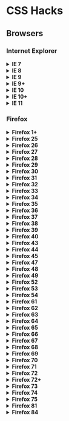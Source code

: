 # CSS Hacks


## Browsers
### Internet Explorer

<details><summary><b>IE 7</b></summary>

```css
_:_, .selector {
  property: value;
}
```
```css
_:first, .selector {
  property: value;
}
```
```css
_>_, .selector {
  *property: value;
}
```
```css
*+html .selector {
  property: value;
}
```
```css
*:first-child+html .selector {
  property: value;
}
```

</details>

<details><summary><b>IE 8</b></summary>

```css
@media \0 {
  .selector {
    property: value;
  }
}
```
```css
@media \0screen {
  .selector {
    property: value;
  }
}
```

</details>

<details><summary><b>IE 9</b></summary>

```css
@media (min-width: 0\0) and (min-resolution: .001dpcm) {
  .selector {
    property: value;
  }
}
```

</details>

<details><summary><b>IE 9+</b></summary>

```css
@media (min-width: 0\0) and (min-resolution: +36dpi) {
  .selector {
    property: value;
  }
}
```

</details>

<details><summary><b>IE 10</b></summary>

```css
_:-ms-lang(_), .selector {
  property: value\9;
}
```

</details>

<details><summary><b>IE 10+</b></summary>

```css
_:-ms-input-placeholder, :root .selector {
  property: value;
}
```

</details>

<details><summary><b>IE 11</b></summary>

```css
_:not(_)::-ms-backdrop, .selector {
  property: value;
}
```
```css
_::-ms-backdrop, :root .selector {
  property: value;
}
```
```css
_:-ms-fullscreen, :root .selector {
  property: value;
}
```

</details>


### Firefox

<details><summary><b>Firefox 1+</b></summary>

```css
@-moz-document url-prefix() {
  .selector {
    property: value;
  }
}
```

</details>

<details><summary><b>Firefox 25</b></summary>

```css
@supports (background-attachment: local) and (not (image-orientation: from-image)) and (-moz-orient: auto) {
  .selector {
    property: value;
  }
}
```

</details>

<details><summary><b>Firefox 26</b></summary>

```css
@supports (image-orientation: from-image) and (not (all: unset)) {
  .selector {
    property: value;
  }
}
```

</details>

<details><summary><b>Firefox 27</b></summary>

```css
@supports (all: unset) and (not (flex-wrap: wrap)) {
  .selector {
    property: value;
  }
}
```

</details>

<details><summary><b>Firefox 28</b></summary>

```css
@supports (flex-wrap: wrap) and (not (border-image: -moz-element(#_))) {
  .selector {
    property: value;
  }
}
```

</details>

<details><summary><b>Firefox 29</b></summary>

```css
@supports (border-image: -moz-element(#_)) and (not (background-blend-mode: hue)) {
  .selector {
    property: value;
  }
}
```

</details>

<details><summary><b>Firefox 30</b></summary>

```css
@supports (background-blend-mode: hue) and (not (paint-order: fill)) {
  .selector {
    property: value;
  }
}
```

</details>

<details><summary><b>Firefox 31</b></summary>

```css
@supports (paint-order: fill) and (not (box-decoration-break: clone)) {
  .selector {
    property: value;
  }
}
```

</details>

<details><summary><b>Firefox 32</b></summary>

```css
@supports (box-decoration-break: clone) and (not (color: rebeccapurple)) {
  .selector {
    property: value;
  }
}
```

</details>

<details><summary><b>Firefox 33</b></summary>

```css
@supports (color: rebeccapurple) and (not (font-kerning: auto)) {
  _:-moz-is-html, .selector {
    property: value;
  }
}
```

</details>

<details><summary><b>Firefox 34</b></summary>

```css
@supports (font-kerning: auto) and (not (filter: blur(0))) and (-moz-orient: auto) {
  .selector {
    property: value;
  }
}
```

</details>

<details><summary><b>Firefox 35</b></summary>

```css
@supports (filter: blur(0)) and (not (isolation: auto)) and (-moz-orient: auto) {
  .selector {
    property: value;
  }
}
```

</details>

<details><summary><b>Firefox 36</b></summary>

```css
@supports (empty-cells: -moz-show-background) and (background: -moz-linear-gradient(red, 1%, tan)) {
  .selector {
    property: value;
  }
}
```

</details>

<details><summary><b>Firefox 37</b></summary>

```css
@supports (display: contents) and (not (ruby-align: start)) and (-moz-orient: auto) {
  .selector {
    property: value;
  }
}
```

</details>

<details><summary><b>Firefox 38</b></summary>

```css
@supports (ruby-align: start) and (not (scroll-snap-type: none)) {
  .selector {
    property: value;
  }
}
```

</details>

<details><summary><b>Firefox 39</b></summary>

```css
@supports (scroll-snap-type: none) and (not (-moz-orient: block)) {
  .selector {
    property: value;
  }
}
```

</details>

<details><summary><b>Firefox 40</b></summary>

```css
@supports (-moz-orient: block) and (not (padding-inline-end: 0)) {
  .selector {
    property: value;
  }
}
```

</details>

<details><summary><b>Firefox 43</b></summary>

```css
@supports (hyphens: none) and (not (text-orientation: sideways)) {
  .selector {
    property: value;
  }
}
```

</details>

<details><summary><b>Firefox 44</b></summary>

```css
@supports (text-orientation: sideways) and (not (align-self: end)) and (-moz-orient: block) {
  .selector {
    property: value;
  }
}
```

</details>

<details><summary><b>Firefox 45</b></summary>

```css
@supports (align-self: end) and (not (align-self: unsafe center)) and (-moz-orient: block) {
  .selector {
    property: value;
  }
}
```
```css
@supports (align-self: end) and (not (align-self: normal)) {
  _:-moz-is-html, .selector {
    property: value;
  }
}
```

</details>

<details><summary><b>Firefox 47</b></summary>

```css
@supports (-moz-orient: block) and (not (color-adjust: exact)) {
  _::backdrop, .selector {
    property: value;
  }
}
```

</details>

<details><summary><b>Firefox 48</b></summary>

```css
@supports (color-adjust: exact) and (not (color: #0000)) {
  _:-moz-is-html, .selector {
    property: value;
  }
}
```

</details>

<details><summary><b>Firefox 49</b></summary>

```css
@supports (color: #0000) and (not (border-image-repeat: space)) {
  .selector {
    property: value;
  }
}
```

</details>

<details><summary><b>Firefox 52</b></summary>

```css
@supports (grid-gap: 0) and (not (caret-color: red)) {
  _:-moz-is-html, .selector {
    property: value;
  }
}
```

</details>

<details><summary><b>Firefox 53</b></summary>

```css
@supports (caret-color: red) and (not (clip-path: inset(1%))) and (-moz-orient: block) {
  .selector {
    property: value;
  }
}
```

</details>

<details><summary><b>Firefox 54</b></summary>

```css
@supports (clip-path: inset(1%)) and (not (float: inline-end)) and (-moz-orient: block) {
  .selector {
    property: value;
  }
}
```

</details>

<details><summary><b>Firefox 61</b></summary>

```css
@supports (gap: 0) and (not (shape-margin: 0)) and (not (-ms-ime-align: auto)) {
  .selector {
    property: value;
  }
}
```
```css
@supports (justify-items: legacy) and (not (font-variation-settings: normal)) {
  _:-moz-is-html, .selector {
    property: value;
  }
}
```

</details>

<details><summary><b>Firefox 62</b></summary>

```css
@supports (shape-margin: 0) and (not (resize: block)) and (-moz-orient: block) {
  .selector {
    property: value;
  }
}
```

</details>

<details><summary><b>Firefox 63</b></summary>

```css
@supports (resize: block) and (not (scrollbar-color: auto)) and (-moz-orient: block) {
  .selector {
    property: value;
  }
}
```
```css
_::-moz-tree-row, _::slotted(_), .selector {
  property: value;
}
```

</details>

<details><summary><b>Firefox 64</b></summary>

```css
@supports (scrollbar-color: auto) and (not (break-after: always)) {
  .selector {
    property: value;
  }
}
```

</details>

<details><summary><b>Firefox 65</b></summary>

```css
@supports (break-after: always) and (not (overflow-anchor: auto)) and (-moz-binding: none) {
  .selector {
    property: value;
  }
}
```

</details>

<details><summary><b>Firefox 66</b></summary>

```css
@supports (overflow-anchor: auto) and (-moz-binding: none) {
  .selector {
    property: value;
  }
}
```

</details>

<details><summary><b>Firefox 67</b></summary>

```css
@supports (top: revert) and (not (scroll-margin: 0)) {
  .selector {
    property: value;
  }
}
```

</details>

<details><summary><b>Firefox 68</b></summary>

```css
@supports (scroll-margin: 0) and (not selector(_>_)) and (-moz-orient: block) {
  .selector {
    property: value;
  }
}
```

</details>

<details><summary><b>Firefox 69</b></summary>

```css
@supports selector(_>_) and (not (display: block flex)) and (-moz-orient: block) {
  .selector {
    property: value;
  }
}
```
```css
@supports selector(_>_) and (not (text-underline-offset: 0)) and (-moz-orient: block) {
  .selector {
    property: value;
  }
}
```

</details>

<details><summary><b>Firefox 70</b></summary>

```css
@supports (display: block flex) and (not (clip-path: path('M0,0'))) and (-moz-orient: block) {
  .selector {
    property: value;
  }
}
```

</details>

<details><summary><b>Firefox 71</b></summary>

```css
@supports (clip-path: path('M0,0')) and (not (offset-anchor: auto)) {
  .selector {
    property: value;
  }
}
```

</details>

<details><summary><b>Firefox 72</b></summary>

```css
@supports (offset-anchor: auto) and (not (overscroll-behavior-block: auto)) and (-moz-orient: block) {
  .selector {
    property: value;
  }
}
```

</details>

<details><summary><b>Firefox 72+</b></summary>

```css
@-moz-document url-prefix() {
  @supports (offset-anchor: auto) {
    .selector {
      property: value;
    }
  }
}
```

</details>

<details><summary><b>Firefox 73</b></summary>

```css
@supports (overscroll-behavior-block: auto) and (-moz-column-width: 0) and (-moz-orient: block) {
  .selector {
    property: value;
  }
}
```

</details>

<details><summary><b>Firefox 74</b></summary>

```css
@supports (text-underline-offset: 1%) and (not (top: min(1%, 1%))) {
  .selector {
    property: value;
  }
}
```

</details>

<details><summary><b>Firefox 75</b></summary>

```css
@supports (top: min(1%, 1%)) and (text-decoration-skip-ink: all) and (-moz-orient: block) and (not (color: canvas)) {
  .selector {
    property: value;
  }
}
```

</details>

<details><summary><b>Firefox 81</b></summary>

```css
@supports (overflow: clip) and (not selector(::file-selector-button)) and (-moz-orient: block) {
  .selector {
    property: value;
  }
}
```

</details>

<details><summary><b>Firefox 84</b></summary>

```css
@supports selector(:not(_>_)) and selector(:is(_)) and (not (touch-action: pinch-zoom)) {
  .selector {
    property: value;
  }
}
```

</details>